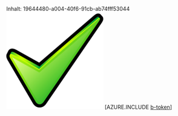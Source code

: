 Inhalt: 19644480-a004-40f6-91cb-ab74fff53044![Bild](6f0b2898-2e04-4dec-a35b-85b660035449.png)
[AZURE.INCLUDE [b-token](672290e0-93e5-4b8f-96f4-b25cc17c7778.md)]
